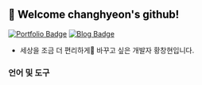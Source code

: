 <h2 style="color:black"> 👋 Welcome changhyeon's github! </h2>

[![Portfolio Badge](https://img.shields.io/badge/Portfolio-ffffff?style=flat-square&logo=Notion&logoColor=black&link=https://thankful-airmail-fe3.notion.site/Changhyeon-Portfolio-0402ce6e43f44e83ac2c388622bdc458)](https://thankful-airmail-fe3.notion.site/Changhyeon-Portfolio-0402ce6e43f44e83ac2c388622bdc458) [![Blog Badge](https://img.shields.io/badge/Blog-03C75A?style=flat-square&logo=Naver&logoColor=white&link=https://blog.naver.com/changhyeonh)](https://blog.naver.com/changhyeonh)

    
* 세상을 조금 더 편리하게🦋 바꾸고 싶은 개발자 황창현입니다.

<h3>언어 및 도구</h3>

